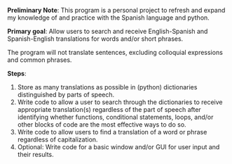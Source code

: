 **Preliminary Note**: This program is a personal project to refresh and expand my knowledge of and practice with 
the Spanish language and python.

**Primary goal**:
Allow users to search and receive English-Spanish and Spanish-English translations for words and/or short phrases.

The program will not translate sentences, excluding colloquial expressions and common phrases.

**Steps**:
1. Store as many translations as possible in (python) dictionaries distinguished by parts of speech. 
2. Write code to allow a user to search through the dictionaries to receive appropriate translation(s) 
regardless of the part of speech after identifying whether functions, conditional statements, loops, and/or 
other blocks of code are the most effective ways to do so. 
3. Write code to allow users to find a translation of a word or phrase regardless of capitalization. 
4. Optional: Write code for a basic window and/or GUI for user input and their results.
